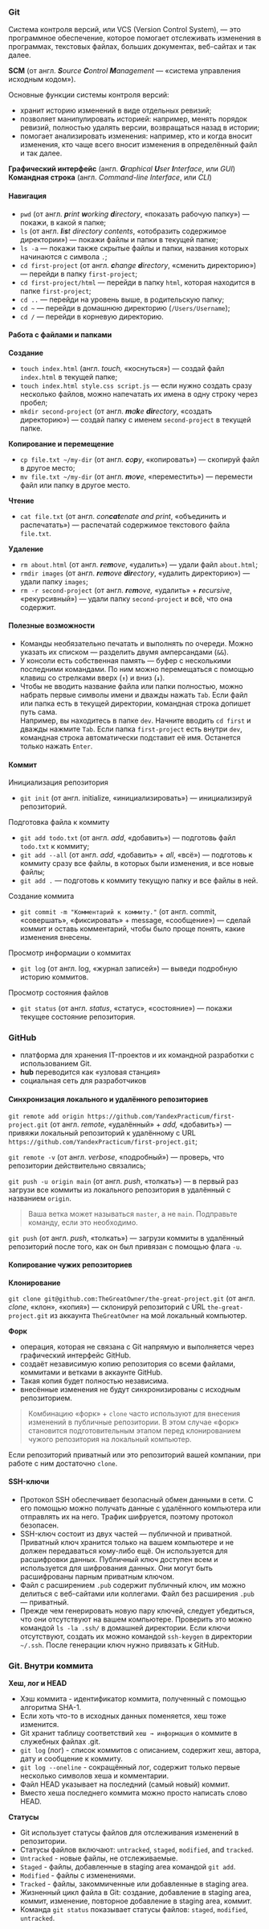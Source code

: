 ### Git

Система контроля версий, или VCS (Version Control System), — это программное обеспечение, которое помогает отслеживать изменения в программах, текстовых файлах, больших документах, веб-сайтах и так далее.

**SCM** (от англ. _**S**ource **C**ontrol **M**anagement_ — «система управления исходным кодом»).

Основные функции системы контроля версий:
- хранит историю изменений в виде отдельных ревизий;
- позволяет манипулировать историей: например, менять порядок ревизий, полностью удалять версии, возвращаться назад в истории;
- помогает анализировать изменения: например, кто и когда вносит изменения, кто чаще всего вносит изменения в определённый файл и так далее.

**Графический интерфейс** (англ. _**G**raphical **U**ser **I**nterface_, или _GUI_)
**Командная строка** (англ. _Command-line Interface_, или _CLI_)

#### Навигация

- `pwd` (от англ. _**p**rint **w**orking **d**irectory_, «показать рабочую папку») — покажи, в какой я папке;
- `ls` (от англ. _**l**i**s**t directory contents_, «отобразить содержимое директории») — покажи файлы и папки в текущей папке;
- `ls -a` — покажи также скрытые файлы и папки, названия которых начинаются с символа `.`;
- `cd first-project` (от англ. _**c**hange **d**irectory_, «сменить директорию») — перейди в папку `first-project`;
- `cd first-project/html` — перейди в папку `html`, которая находится в папке `first-project`;
- `cd ..` — перейди на уровень выше, в родительскую папку;
- `cd ~` — перейди в домашнюю директорию (`/Users/Username`);
- `cd /` — перейди в корневую директорию.

#### Работа с файлами и папками

**Создание**

- `touch index.html` (англ. _touch,_ «коснуться») — создай файл `index.html` в текущей папке;
- `touch index.html style.css script.js` — если нужно создать сразу несколько файлов, можно напечатать их имена в одну строку через пробел;
- `mkdir second-project` (от англ. _**m**a**k**e **dir**ectory_, «создать директорию») — создай папку с именем `second-project` в текущей папке.

**Копирование и перемещение**

- `cp file.txt ~/my-dir` (от англ. _**c**o**p**y_, «копировать») — скопируй файл в другое место;
- `mv file.txt ~/my-dir` (от англ. _**m**o**v**e_, «переместить») — перемести файл или папку в другое место.

**Чтение**

- `cat file.txt` (от англ. _con**cat**enate and print_, «объединить и распечатать») — распечатай содержимое текстового файла `file.txt`.

**Удаление**

- `rm about.html` (от англ. _**r**e**m**ove_, «удалить») — удали файл `about.html`;
- `rmdir images` (от англ. _**r**e**m**ove **dir**ectory_, «удалить директорию») — удали папку `images`;
- `rm -r second-project` (от англ. _**r**e**m**ove,_ «удалить» + _**r**ecursive_, «рекурсивный») — удали папку `second-project` и всё, что она содержит.

#### Полезные возможности

- Команды необязательно печатать и выполнять по очереди. Можно указать их списком — разделить двумя амперсандами (`&&`).
- У консоли есть собственная память — буфер с несколькими последними командами. По ним можно перемещаться с помощью клавиш со стрелками вверх (**`↑`**) и вниз (**`↓`**).
- Чтобы не вводить название файла или папки полностью, можно набрать первые символы имени и дважды нажать `Tab`. Если файл или папка есть в текущей директории, командная строка допишет путь сама.  
    Например, вы находитесь в папке `dev`. Начните вводить `cd first` и дважды нажмите `Tab`. Если папка `first-project` есть внутри `dev`, командная строка автоматически подставит её имя. Останется только нажать `Enter`.


#### Коммит

Инициализация репозитория
- `git init` (от англ. initialize, «инициализировать») — инициализируй репозиторий.

Подготовка файла к коммиту
- `git add todo.txt` (от англ. _add_, «добавить») — подготовь файл `todo.txt` к коммиту;
- `git add --all` (от англ. _add_, «добавить» + _all_, «всё») — подготовь к коммиту сразу все файлы, в которых были изменения, и все новые файлы;
- `git add .` — подготовь к коммиту текущую папку и все файлы в ней.

Создание коммита
- `git commit -m "Комментарий к коммиту."` (от англ. commit, «совершать», «фиксировать» + message, «сообщение») — сделай коммит и оставь комментарий, чтобы было проще понять, какие изменения внесены.

Просмотр информации о коммитах
- `git log` (от англ. log, «журнал записей») — выведи подробную историю коммитов.

Просмотр состояния файлов
- `git status` (от англ. _status_, «статус», «состояние») — покажи текущее состояние репозитория.


### GitHub 
- платформа для хранения IT-проектов и их командной разработки с использованием Git.
- **hub** переводится как «узловая станция»
- социальная сеть для разработчиков
#### Синхронизация локального и удалённого репозиториев

`git remote add origin https://github.com/YandexPracticum/first-project.git` (от англ. _remote_, «удалённый» + _add,_ «добавить») — привяжи локальный репозиторий к удалённому с URL `https://github.com/YandexPracticum/first-project.git`;

`git remote -v` (от англ. _verbose_, «подробный») — проверь, что репозитории действительно связались;

`git push -u origin main` (от англ. _push_, «толкать») — в первый раз загрузи все коммиты из локального репозитория в удалённый с названием `origin`.

>  Ваша ветка может называться `master`, а не `main`. Подправьте команду, если это необходимо.

`git push` (от англ. _push_, «толкать») — загрузи коммиты в удалённый репозиторий после того, как он был привязан с помощью флага `-u`.

#### Копирование чужих репозиториев

**Клонирование**

`git clone git@github.com:TheGreatOwner/the-great-project.git` (от англ. _clone_, «клон», «копия») — склонируй репозиторий с URL `the-great-project.git` из аккаунта `TheGreatOwner` на мой локальный компьютер.

**Форк**
- операция, которая не связана с Git напрямую и выполняется через графический интерфейс GitHub. 
- создаёт независимую копию репозитория со всеми файлами, коммитами и ветками в аккаунте GitHub. 
- Такая копия будет полностью независима. 
- внесённые изменения не будут синхронизированы с исходным репозиторием.

> Комбинацию «форк» + `clone` часто используют для внесения изменений в публичные репозитории. В этом случае «форк» становится подготовительным этапом перед клонированием чужого репозитория на локальный компьютер.

Если репозиторий приватный или это репозиторий вашей компании, при работе с ним достаточно `clone`.

#### SSH-ключи

- Протокол SSH обеспечивает безопасный обмен данными в сети. С его помощью можно получать данные с удалённого компьютера или отправлять их на него. Трафик шифруется, поэтому протокол безопасен.
- SSH-ключ состоит из двух частей — публичной и приватной. Приватный ключ хранится только на вашем компьютере и не должен передаваться кому-либо ещё. Он используется для расшифровки данных. Публичный ключ доступен всем и используется для шифрования данных. Они могут быть расшифрованы парным приватным ключом.
- Файл с расширением `.pub` содержит публичный ключ, им можно делиться с веб-сайтами или коллегами. Файл без расширения `.pub` — приватный.
- Прежде чем генерировать новую пару ключей, следует убедиться, что они отсутствуют на вашем компьютере. Проверить это можно командой `ls -la .ssh/` в домашней директории. Если ключи отсутствуют, создать их можно командой `ssh-keygen` в директории `~/.ssh`. После генерации ключ нужно привязать к GitHub.


### Git. Внутри коммита

**Хеш, лог и HEAD**

- Хэш коммита - идентификатор коммита, полученный с помощью алгоритма SHA-1.
- Если хоть что-то в исходных данных поменяется, хеш тоже изменится.
- Git хранит таблицу соответствий `хеш → информация` о коммите в служебных файлах .git.
- `git log` (лог) - список коммитов с описанием, содержит хеш, автора, дату и сообщение к коммиту.
- `git log --oneline` - сокращённый лог, содержит только первые несколько символов хеша и комментарии.
- Файл HEAD указывает на последний (самый новый) коммит.
- Вместо хеша последнего коммита можно просто написать слово HEAD.

**Статусы**

- Git использует статусы файлов для отслеживания изменений в репозитории.
- Статусы файлов включают: `untracked`, `staged`, `modified`, and `tracked`.
- `Untracked` - новые файлы, не отслеживаемые.
- `Staged` - файлы, добавленные в staging area командой `git add`.
- `Modified` - файлы с изменениями.
- `Tracked` - файлы, закоммиченные или добавленные в staging area.
- Жизненный цикл файла в Git: создание, добавление в staging area, коммит, изменение, повторное добавление в staging area, коммит.
- Команда `git status` показывает статусы файлов: `staged`, `modified`, `untracked`.
